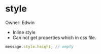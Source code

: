 # style

Owner: Edwin

- Inline style
- Can not get properties which in css file.

```jsx
message.style.height; // empty
```